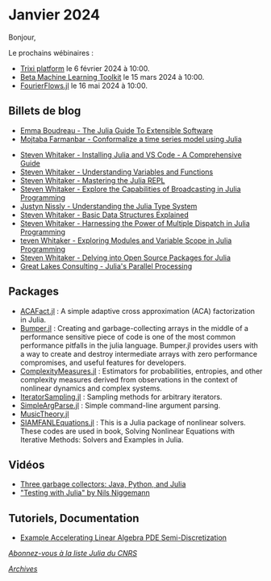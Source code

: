 # Janvier 2024 

Bonjour, 

Le prochains wébinaires :

 - [Trixi platform](https://calcul.math.cnrs.fr/cafe-julia-trixi.html) le 6 février 2024 à 10:00.
 - [Beta Machine Learning Toolkit](https://calcul.math.cnrs.fr/cafe-julia-7.html) le 15 mars 2024 à 10:00.
 - [FourierFlows.jl](https://calcul.math.cnrs.fr/cafe-julia-fourierflows.html) le 16 mai 2024 à 10:00.

## Billets de blog

- [Emma Boudreau - The Julia Guide To Extensible Software](https://chifi.dev/the-julia-guide-to-extensible-software-d4c44e269e66)
- [Mojtaba Farmanbar - Conformalize a time series model using Julia](https://juliazoid.com/conformalize-a-time-series-model-using-julia-b8f72c3f72aa)

+ [Steven Whitaker - Installing Julia and VS Code - A Comprehensive Guide](https://blog.glcs.io/install-julia-and-vscode)
+ [Steven Whitaker - Understanding Variables and Functions](https://blog.glcs.io/variables-and-functions)
+ [Steven Whitaker - Mastering the Julia REPL](https://blog.glcs.io/julia-repl)
+ [Steven Whitaker - Explore the Capabilities of Broadcasting in Julia Programming](https://blog.glcs.io/broadcasting)
+ [Justyn Nissly - Understanding the Julia Type System](https://blog.glcs.io/julia-type-system)
+ [Steven Whitaker - Basic Data Structures Explained](https://blog.glcs.io/basic-data-structures)
+ [Steven Whitaker - Harnessing the Power of Multiple Dispatch in Julia Programming](https://blog.glcs.io/multiple-dispatch)
+ [teven Whitaker - Exploring Modules and Variable Scope in Julia Programming](https://blog.glcs.io/modules-variable-scope)
+ [Steven Whitaker - Delving into Open Source Packages for Julia](https://blog.glcs.io/learning-packages)
+ [Great Lakes Consulting - Julia's Parallel Processing](https://blog.glcs.io/parallel-processing)


## Packages

- [ACAFact.jl](https://github.com/cgeoga/ACAFact.jl) : A simple adaptive cross approximation (ACA) factorization in Julia.
- [Bumper.jl](https://github.com/MasonProtter/Bumper.jl) : Creating and garbage-collecting arrays in the middle of a performance sensitive piece of code is one of the most common performance pitfalls in the julia language. Bumper.jl provides users with a way to create and destroy intermediate arrays with zero performance compromises, and useful features for developers.
- [ComplexityMeasures.jl](https://github.com/JuliaDynamics/ComplexityMeasures.jl) : Estimators for probabilities, entropies, and other complexity measures derived from observations in the context of nonlinear dynamics and complex systems.
- [IteratorSampling.jl](https://github.com/Tortar/IteratorSampling.jl) : Sampling methods for arbitrary iterators.
- [SimpleArgParse.jl](https://github.com/admercs/SimpleArgParse.jl) : Simple command-line argument parsing.
- [MusicTheory.jl](https://github.com/dpsanders/MusicTheory.jl)
- [SIAMFANLEquations.jl](https://github.com/ctkelley/SIAMFANLEquations.jl) : This is a Julia package of nonlinear solvers. These codes are used in book, Solving Nonlinear Equations with Iterative Methods: Solvers and Examples in Julia.

## Vidéos

- [Three garbage collectors: Java, Python, and Julia](https://youtu.be/lEYtWcuVylc?si=sYm8uhAvPntrsE3m)
- ["Testing with Julia" by Nils Niggemann](https://youtu.be/gSMKNbZOpZU?si=PjfohBQ-_0pKedUr)

## Tutoriels, Documentation

- [Example Accelerating Linear Algebra PDE Semi-Discretization](https://docs.sciml.ai/DiffEqDocs/stable/tutorials/faster_ode_example/#Example-Accelerating-Linear-Algebra-PDE-Semi-Discretization)

[*Abonnez-vous à la liste Julia du CNRS*](https://listes.services.cnrs.fr/wws/subscribe/julia)

[*Archives*](https://pnavaro.github.io/NouvellesJulia)

